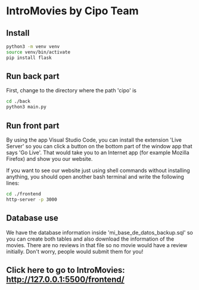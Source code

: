 # IntroMovies by Cipo Team

## Install

```bash
python3 -m venv venv
source venv/bin/activate
pip install flask
```

## Run back part

First, change to the directory where the path 'cipo' is

```bash
cd ./back
python3 main.py
```

## Run front part

By using the app Visual Studio Code, you can install the extension 'Live Server' so you can click a button on the bottom part of the window app that says 'Go Live'. That would take you to an Internet app (for example Mozilla Firefox) and show you our website.

If you want to see our website just using shell commands without installing anything, you should open another bash terminal and write the following lines:

```bash
cd ./frontend
http-server -p 3000
```

## Database use

We have the database information inside 'mi_base_de_datos_backup.sql' so you can create both tables and also download the information of the movies. There are no reviews in that file so no movie would have a review initially. Don't worry, people would submit them for you!

## Click here to go to IntroMovies: http://127.0.0.1:5500/frontend/